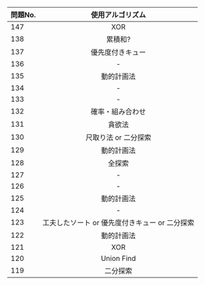 |問題No.|使用アルゴリズム|
|---|:---:|
|147|XOR|
|138|累積和?|
|137|優先度付きキュー|
|136|-|
|135|動的計画法|
|134|-|
|133|-|
|132|確率・組み合わせ|
|131|貪欲法|
|130|尺取り法 or 二分探索|
|129|動的計画法|
|128|全探索|
|127|-|
|126|-|
|125|動的計画法|
|124|-|
|123|工夫したソート or 優先度付きキュー or 二分探索|
|122|動的計画法|
|121|XOR|
|120|Union Find|
|119|二分探索|
